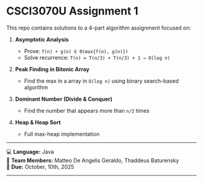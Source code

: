 # CSCI3070U Assignment 1

This repo contains solutions to a 4-part algorithm assignment focused on:

1. **Asymptotic Analysis**  
   - Prove: `f(n) + g(n) ∈ Θ(max{f(n), g(n)})`  
   - Solve recurrence: `T(n) = T(n/3) + T(n/3) + 1 → O(log n)`

2. **Peak Finding in Bitonic Array**  
   - Find the max in a array in `O(log n)` using binary search-based algorithm

3. **Dominant Number (Divide & Conquer)**  
   - Find the number that appears more than `n/2` times 

4. **Heap & Heap Sort**  
   - Full max-heap implementation

---

💻 **Language:** Java  
👤 **Team Members:** Matteo De Angelis Geraldo, Thaddeus Baturensky    
📅 **Due:** October, 10th, 2025

---
